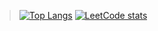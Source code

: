  > [![Top Langs](https://github-readme-stats.vercel.app/api/top-langs/?username=vladislav-gh-dump&theme=dark)](https://github.com/vladislav-gh-dump/github-readme-stats)
 > [![LeetCode stats](https://leetcode-stats-six.vercel.app/?username=user2875qj&theme=dark)](https://github.com/vladislav-gh-dump/github-readme-stats)
